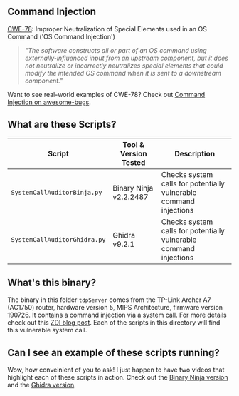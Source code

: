 ## Command Injection
[CWE-78](https://cwe.mitre.org/data/definitions/78.html): Improper Neutralization of Special Elements used in an OS Command ('OS Command Injection')

> *"The software constructs all or part of an OS command using externally-influenced input from an upstream component, but it does not neutralize or incorrectly neutralizes special elements that could modify the intended OS command when it is sent to a downstream component."*

Want to see real-world examples of CWE-78? Check out [Command Injection on awesome-bugs](https://github.com/HackOvert/awesome-bugs#command-injection).

## What are these Scripts?
| Script | Tool & Version Tested | Description |
| --- | --- | --- |
| `SystemCallAuditorBinja.py` | Binary Ninja v2.2.2487 | Checks system calls for potentially vulnerable command injections |
| `SystemCallAuditorGhidra.py` | Ghidra v9.2.1 | Checks system calls for potentially vulnerable command injections |

## What's this binary?
The binary in this folder `tdpServer` comes from the TP-Link Archer A7 (AC1750) router, hardware version 5, MIPS Architecture, firmware version 190726. It contains a command injection via a system call. For more details check out this [ZDI blog post](https://www.thezdi.com/blog/2020/4/6/exploiting-the-tp-link-archer-c7-at-pwn2own-tokyo). Each of the scripts in this directory will find this vulnerable system call.

## Can I see an example of these scripts running?
Wow, how conveinient of you to ask! I just happen to have two videos that highlight each of these scripts in action. Check out the [Binary Ninja version](https://www.youtube.com/watch?v=F3uh8DuS0tE) and the [Ghidra version](https://www.youtube.com/watch?v=UVNeg7Vqytc).
